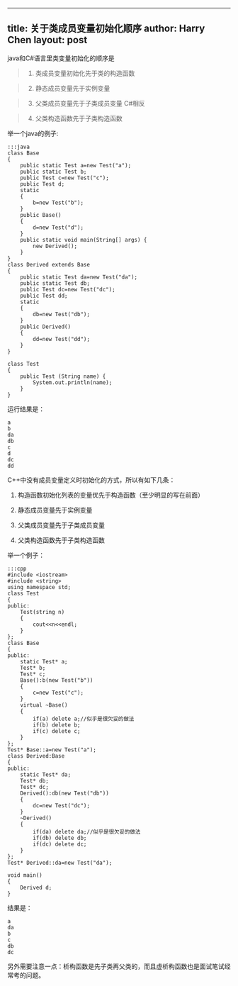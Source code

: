 ---
title: 关于类成员变量初始化顺序
author: Harry Chen
layout: post
----

  java和C#语言里类变量初始化的顺序是

>1. 类成员变量初始化先于类的构造函数

>2. 静态成员变量先于实例变量

>3. 父类成员变量先于子类成员变量 C#相反

>4. 父类构造函数先于子类构造函数

<!--more-->

  举一个java的例子:

    :::java
    class Base
    {
        public static Test a=new Test("a");
        public static Test b;
        public Test c=new Test("c");
        public Test d;
        static
        {
            b=new Test("b");
        }
        public Base()
        {
            d=new Test("d");
        }
        public static void main(String[] args) {
            new Derived();
        }
    }
    class Derived extends Base
    {
        public static Test da=new Test("da");
        public static Test db;
        public Test dc=new Test("dc");
        public Test dd;
        static
        {
            db=new Test("db");
        }
        public Derived()
        {
            dd=new Test("dd");
        }
    }

    class Test
    {
        public Test (String name) {
            System.out.println(name);
        }
    }

  运行结果是：

    a
    b
    da
    db
    c
    d
    dc
    dd

  C++中没有成员变量定义时初始化的方式，所以有如下几条：

1. 构造函数初始化列表的变量优先于构造函数（至少明显的写在前面）

2. 静态成员变量先于实例变量

3. 父类成员变量先于子类成员变量

4. 父类构造函数先于子类构造函数

  举一个例子：

    :::cpp
    #include <iostream>
    #include <string>
    using namespace std;
    class Test
    {
    public:
        Test(string n)
        {
            cout<<n<<endl;
        }
    };
    class Base
    {
    public:
        static Test* a;
        Test* b;
        Test* c;
        Base():b(new Test("b"))
        {
            c=new Test("c");
        }
        virtual ~Base()
        {
            if(a) delete a;//似乎是很欠妥的做法
            if(b) delete b;
            if(c) delete c;
        }
    };
    Test* Base::a=new Test("a");
    class Derived:Base
    {
    public:
        static Test* da;
        Test* db;
        Test* dc;
        Derived():db(new Test("db"))
        {
            dc=new Test("dc");
        }
        ~Derived()
        {
            if(da) delete da;//似乎是很欠妥的做法
            if(db) delete db;
            if(dc) delete dc;
        }
    };
    Test* Derived::da=new Test("da");

    void main()
    {
        Derived d;
    }

  结果是：

    a
    da
    b
    c
    db
    dc

  另外需要注意一点：析构函数是先子类再父类的，而且虚析构函数也是面试笔试经常考的问题。
